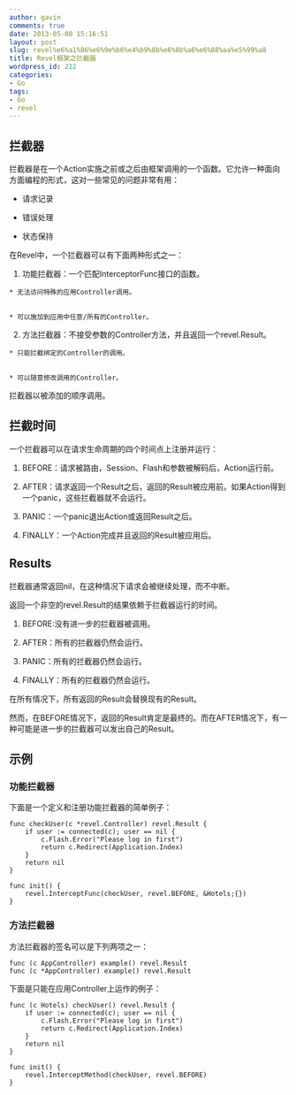 ```yaml
---
author: gavin
comments: true
date: 2013-05-08 15:16:51
layout: post
slug: revel%e6%a1%86%e6%9e%b6%e4%b9%8b%e6%8b%a6%e6%88%aa%e5%99%a8
title: Revel框架之拦截器
wordpress_id: 212
categories:
- Go
tags:
- Go
- revel
---
```


## 拦截器





拦截器是在一个Action实施之前或之后由框架调用的一个函数。它允许一种面向方面编程的形式，这对一些常见的问题非常有用：







  * 请求记录


  * 错误处理


  * 状态保持





在Revel中，一个拦截器可以有下面两种形式之一：







  1. 功能拦截器：一个匹配InterceptorFunc接口的函数。



    * 无法访问特殊的应用Controller调用。


    * 可以施加到应用中任意/所有的Controller。




  2. 方法拦截器：不接受参数的Controller方法，并且返回一个revel.Result。



    * 只能拦截绑定的Controller的调用。


    * 可以随意修改调用的Controller。







拦截器以被添加的顺序调用。





## 拦截时间





一个拦截器可以在请求生命周期的四个时间点上注册并运行：







  1. BEFORE：请求被路由，Session、Flash和参数被解码后，Action运行前。


  2. AFTER：请求返回一个Result之后，返回的Result被应用前。如果Action得到一个panic，这些拦截器就不会运行。


  3. PANIC：一个panic退出Action或返回Result之后。


  4. FINALLY：一个Action完成并且返回的Result被应用后。





## Results





拦截器通常返回nil，在这种情况下请求会被继续处理，而不中断。  

返回一个非空的revel.Result的结果依赖于拦截器运行的时间。







  1. BEFORE:没有进一步的拦截器被调用。


  2. AFTER：所有的拦截器仍然会运行。


  3. PANIC：所有的拦截器仍然会运行。


  4. FINALLY：所有的拦截器仍然会运行。





在所有情况下，所有返回的Result会替换现有的Result。  

然而，在BEFORE情况下，返回的Result肯定是最终的。而在AFTER情况下，有一种可能是进一步的拦截器可以发出自己的Result。





## 示例





### 功能拦截器





下面是一个定义和注册功能拦截器的简单例子：




    
    func checkUser(c *revel.Controller) revel.Result {
        if user := connected(c); user == nil {
            c.Flash.Error("Please log in first")
            return c.Redirect(Application.Index)
        }
        return nil
    }
    
    func init() {
        revel.InterceptFunc(checkUser, revel.BEFORE, &Hotels;{})
    }





### 方法拦截器





方法拦截器的签名可以是下列两项之一：




    
    func (c AppController) example() revel.Result
    func (c *AppController) example() revel.Result





下面是只能在应用Controller上运作的例子：




    
    func (c Hotels) checkUser() revel.Result {
        if user := connected(c); user == nil {
            c.Flash.Error("Please log in first")
            return c.Redirect(Application.Index)
        }
        return nil
    }
    
    func init() {
        revel.InterceptMethod(checkUser, revel.BEFORE)
    }



